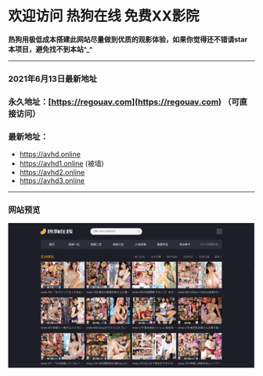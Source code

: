 # 欢迎访问 热狗在线 免费XX影院

**热狗用极低成本搭建此网站尽量做到优质的观影体验，如果你觉得还不错请star 本项目，避免找不到本站^_^**

------------

### 2021年6月13日最新地址

### 永久地址：[https://regouav.com](https://regouav.com)  （可直接访问）

### 最新地址：

+ https://avhd.online
+ https://avhd1.online (被墙)
+ https://avhd2.online
+ https://avhd3.online

------------

### 网站预览

![热狗首页](https://github.com/avhotdog/avhotdog.net/blob/master/hotdog_index.png?raw=true "热狗首页")

